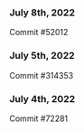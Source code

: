 ### July 8th, 2022

Commit #52012

### July 5th, 2022

Commit #314353


### July 4th, 2022

Commit #72281
